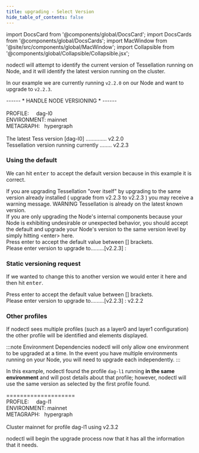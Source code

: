 ```yaml
---
title: upgrading - Select Version
hide_table_of_contents: false
---
```

<intro-end />

import DocsCard from '@components/global/DocsCard';
import DocsCards from '@components/global/DocsCards';
import MacWindow from '@site/src/components/global/MacWindow';
import Collapsible from '@components/global/Collapsible/Collapsible.jsx';

<head>
  <title>MainNet 2.0 Automation with nodectl</title>
  <meta
    name="description"
    content="MainNet 2.0 Automation - Upgrade Tessellation with nodectl"
  />
</head>

nodectl will attempt to identify the current version of Tessellation running on Node, and it will identify the latest version running on the cluster.

In our example we are currently running `v2.2.0` on our Node and want to upgrade to `v2.2.3`.

<MacWindow>
------ * HANDLE NODE VERSIONING * ------<br />
<br />
PROFILE:&nbsp;&nbsp;&nbsp;&nbsp;&nbsp;dag-l0<br />
ENVIRONMENT: mainnet<br /> 
METAGRAPH:&nbsp;&nbsp;&nbsp;hypergraph<br />
<br />
The latest Tess version [dag-l0] .............. v2.2.0<br /> 
Tessellation version running currently ........ v2.2.3<br />
</MacWindow>

### Using the default

We can hit <kbd>enter</kbd> to accept the default version because in this example it is correct.

<Collapsible title="possible warning">
If you are upgrading Tessellation "over itself" by upgrading to the same version already installed ( upgrade from v2.2.3 to v2.2.3 ) you may receive a warning message.
<MacWindow>
WARNING  Tessellation is already on the latest known version.<br />
If you are only upgrading the Node's internal components because your Node is exhibiting undesirable or unexpected behavior, you should accept the default and upgrade your Node's version to the same version level by simply hitting &lt;enter&gt; here.<br />
</MacWindow>
</Collapsible>

<MacWindow>
Press enter to accept the default value between [] brackets.<br />
Please enter version to upgrade to.........[v2.2.3] : 
</MacWindow>

### Static versioning request

If we wanted to change this to another version we would enter it here and then hit <kbd>enter</kbd>.

<MacWindow>
Press enter to accept the default value between [] brackets.<br />
Please enter version to upgrade to.........[v2.2.3] : v2.2.2
</MacWindow>

### Other profiles
If nodectl sees multiple profiles (such as a layer0 and layer1 configuration) the other profile will be identified and elements displayed.

:::note Environment Dependencies
nodectl will only allow one environment to be upgraded at a time.  In the event you have multiple environments running on your Node, you will need to upgrade each independently.
:::

In this example, nodectl found the profile `dag-l1` running **in the same environment** and will post details about that profile; however, nodectl will use the same version as selected by the first profile found.

<MacWindow>
====================<br />
PROFILE:&nbsp;&nbsp;&nbsp;&nbsp;&nbsp;dag-l1<br />
ENVIRONMENT: mainnet<br /> 
METAGRAPH:&nbsp;&nbsp;&nbsp;hypergraph<br />
<br />
Cluster mainnet for profile dag-l1 using v2.3.2<br />
</MacWindow>

nodectl will begin the upgrade process now that it has all the information that it needs.